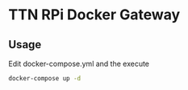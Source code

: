 # TTN RPi Docker Gateway

## Usage

Edit docker-compose.yml and the execute

```bash
docker-compose up -d
```
